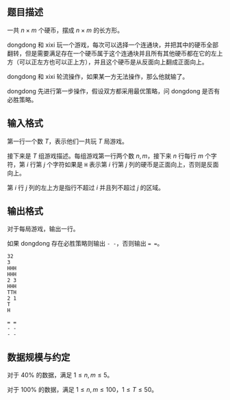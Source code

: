 ## 题目描述

一共 $n\times m$ 个硬币，摆成 $n\times m$ 的长方形。

dongdong 和 xixi 玩一个游戏，每次可以选择一个连通块，并把其中的硬币全部翻转，但是需要满足存在一个硬币属于这个连通块并且所有其他硬币都在它的左上方（可以正左方也可以正上方），并且这个硬币是从反面向上翻成正面向上。

dongdong 和 xixi 轮流操作，如果某一方无法操作，那么他就输了。

dongdong  先进行第一步操作，假设双方都采用最优策略，问 dongdong 是否有必胜策略。

## 输入格式

第一行一个数 $T$，表示他们一共玩 $T$ 局游戏。

接下来是 $T$ 组游戏描述。每组游戏第一行两个数 $n,m$，接下来 $n$ 行每行 $m$ 个字符，第 $i$ 行第 $j$ 个字符如果是 `H`  表示第 $i$ 行第 $j$ 列的硬币是正面向上，否则是反面向上。

第 $i$ 行 $j$ 列的左上方是指行不超过 $i$ 并且列不超过 $j$ 的区域。

## 输出格式

对于每局游戏，输出一行。

如果 dongdong 存在必胜策略则输出 `- -`，否则输出 `= =`。

```input1
32
3
HHH
HHH
2 3
HHH
TTH
2 1
T
H
```

```output1
= =
- -
- -
```

## 数据规模与约定

对于 $40\%$ 的数据，满足 $1\leq n,m\leq 5$。 

对于 $100\%$ 的数据，满足 $1\leq n,m\leq 100$，$1\leq T\leq 50$。

